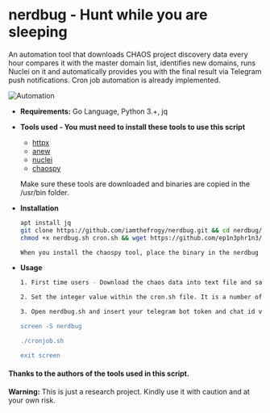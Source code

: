 # nerdbug - Hunt while you are sleeping
An automation tool that downloads CHAOS project discovery data every hour compares it with the master domain list, identifies new domains, runs Nuclei on it and automatically provides you with the final result via Telegram push notifications. Cron job automation is already implemented. <br/>

![Automation](https://user-images.githubusercontent.com/8291014/123051721-f6734900-d3f9-11eb-846d-9721790b8951.png)

+ **Requirements:** Go Language, Python 3.+, jq
+ **Tools used - You must need to install these tools to use this script**<br/>

  + [httpx](https://github.com/projectdiscovery/httpx)
  + [anew](https://github.com/tomnomnom/anew)
  + [nuclei](https://github.com/projectdiscovery/nuclei)
  + [chaospy](https://github.com/ep1n3phr1n3/chaospy)
  
  Make sure these tools are downloaded and binaries are copied in the /usr/bin folder.
  
+ **Installation**

    ```sh
    apt install jq
    git clone https://github.com/iamthefrogy/nerdbug.git && cd nerdbug/ 
    chmod +x nerdbug.sh cron.sh && wget https://github.com/ep1n3phr1n3/chaospy/blob/master/chaospy.py
    
    When you install the chaospy tool, place the binary in the nerdbug folder.
    ```
    
+ **Usage**

    ```sh
    1. First time users - Download the chaos data into text file and save it as alltargets.txtls. Plenty of methods out there for this.
    
    2. Set the integer value within the cron.sh file. It is a number of hours you want to automate this script in the background. Currently set to 3600 seconds means an hour. (SCREEN).    
    
    3. Open nerdbug.sh and insert your telegram bot token and chat id value within the 'token' and 'chat_id' variable which is currently set as << enter API key >> and << enter chat id >>
   
   screen -S nerdbug
   
   ./cronjob.sh
   
   exit screen
    ```
#### Thanks to the authors of the tools used in this script.

**Warning:** This is just a research project. Kindly use it with caution and at your own risk.
